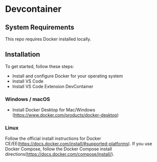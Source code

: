 # Devcontainer

## System Requirements

This repo requires Docker installed locally.

## Installation

To get started, follow these steps:
- Install and configure Docker for your operating system
- Install VS Code
- Install VS Code Extension DevContainer

### Windows / macOS

- Install Docker Desktop for Mac/Windows (https://www.docker.com/products/docker-desktop)

### Linux

Follow the official install instructions for Docker CE/EE(https://docs.docker.com/install/#supported-platforms). 
If you use Docker Compose, follow the Docker Compose install directions(https://docs.docker.com/compose/install/).

